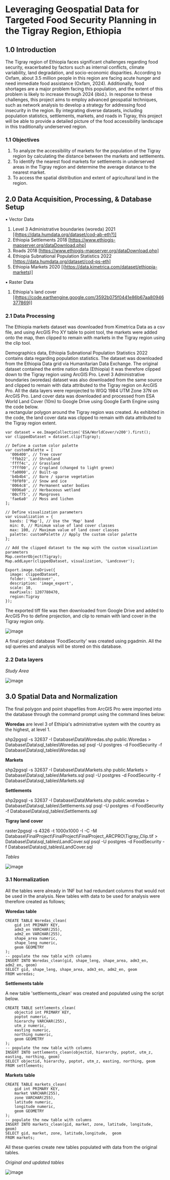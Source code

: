 # Leveraging Geospatial Data for Targeted Food Security Planning in the Tigray Region, Ethiopia
## 1.0 Introduction
The Tigray region of Ethiopia faces significant challenges regarding food security, exacerbated by factors such as internal conflicts, climate variability, land degradation, and socio-economic disparities. According to Oxfam, about 3.5 million people in this region are facing acute hunger and need immediate food assistance (Oxfam, 2024).  Additionally, food shortages are a major problem facing this population, and the extent of this problem is likely to increase through 2024 (ibid.). In response to these challenges, this project aims to employ advanced geospatial techniques, such as network analysis to develop a strategy for addressing food insecurity in the region. By integrating diverse datasets, including population statistics, settlements, markets, and roads in Tigray, this project will be able to provide a detailed picture of the food accessibility landscape in this traditionally underserved region.

### 1.1 Objectives
1.	To analyze the accessibility of markets for the population of the Tigray region by calculating the distance between the markets and settlements.
2.	To identify the nearest food markets for settlements in underserved areas in the Tigray region and determine the average distance to the nearest market.
3.	To access the spatial distribution and extent of agricultural land in the region.


## 2.0 Data Acquisition, Processing, & Database Setup
▪	Vector Data
1.	Level 3 Administrative boundaries (woreda) 2021 [(https://data.humdata.org/dataset/cod-ab-eth?)]
2.	Ethiopia Settlements 2018 [https://www.ethiogis-mapserver.org/dataDownload.php]
3.	Roads 2018 [https://www.ethiogis-mapserver.org/dataDownload.php]
4.	Ethiopia Subnational Population Statistics 2022 [https://data.humdata.org/dataset/cod-ps-eth]
5.	Ethiopia Markets 2020 [(https://data.kimetrica.com/dataset/ethiopia-markets)]

▪	Raster Data
1.	Ethiopia's land cover [(https://code.earthengine.google.com/3592b075f0441e86b67aa80946377869)]


### 2.1 Data Processing
The Ethiopia markets dataset was downloaded from Kimetrica Data as a csv file, and using ArcGIS Pro XY table to point tool, the markets were added onto the map, then clipped to remain with markets in the Tigray region using the clip tool. 

Demographics data, Ethiopia Subnational Population Statistics 2022 contains data regarding population statistics. The dataset was downloaded from the Ethiopia Data grid via Humanitarian Data Exchange. The original dataset contained the entire nation data (Ethiopia) it was therefore clipped down to the Tigray region using ArcGIS Pro. 
Level 3 Administrative boundaries (woredas) dataset was also downloaded from the same source and clipped to remain with data attributed to the Tigray region on ArcGIS Pro.
All the data layers were reprojected to WGQ 1984 UTM Zone 37N on ArcGIS Pro. 
Land cover data was downloaded and processed from ESA World Land Cover (10m) to Google Drive using Google Earth Engine using the code below.   
a rectangular polygon around the Tigray region was created. As exhibited in the code, the land cover data was clipped to remain with data attributed to the Tigray region extent.

```
var dataset = ee.ImageCollection('ESA/WorldCover/v200').first();
var clippedDataset = dataset.clip(Tigray);

// Define a custom color palette
var customPalette = [
  '006400', // Tree cover
  'ffbb22', // Shrubland
  'ffff4c', // Grassland
  '7fff00', // Cropland (changed to light green)
  'fa0000', // Built-up
  'b4b4b4', // Bare / sparse vegetation
  'f0f0f0', // Snow and ice
  '0064c8', // Permanent water bodies
  '0096a0', // Herbaceous wetland
  '00cf75', // Mangroves
  'fae6a0'  // Moss and lichen
];

// Define visualization parameters
var visualization = {
  bands: ['Map'], // Use the 'Map' band
  min: 0, // Minimum value of land cover classes
  max: 100, // Maximum value of land cover classes
  palette: customPalette // Apply the custom color palette
};

// Add the clipped dataset to the map with the custom visualization parameters
Map.centerObject(Tigray);
Map.addLayer(clippedDataset, visualization, 'Landcover');

Export.image.toDrive({
  image: clippedDataset,
  folder: 'Landcover',
  description: 'image_export',
  scale: 10,
  maxPixels: 1207780470,
  region:Tigray
});
```
The exported tiff file was then downloaded from Google Drive and added to ArcGIS Pro to define projection, and clip to remain with land cover in the Tigray region only.

![image](https://github.com/walubeisack/FinalProject/assets/165956747/bc52d797-c058-40bb-a208-84a75ac11fac)


A final project database 'FoodSecurity' was created using pgadmin. All the sql queries and analysis will be stored on this database. 


### 2.2 Data layers
 *Study Area*

![image](https://github.com/walubeisack/FinalProject/assets/165956747/32ab70fd-3ed3-4b77-9ffb-7fd6ae7e33ba)



## 3.0 Spatial Data and Normalization
The final polygon and point shapefiles from ArcGIS Pro were imported into the database through the command prompt using the command lines below:

**Woredas** are level 3 of Ethipia's administrative system with the country as the highest, at level 1.

shp2pgsql -s 32637 -I Database\Data\Woredas.shp public.Woredas > Database\Data\sql_tables\Woredas.sql 
psql -U postgres -d FoodSecurity -f Database\Data\sql_tables\Woredas.sql

**Markets**

shp2pgsql -s 32637 -I Database\Data\Markets.shp public.Markets > Database\Data\sql_tables\Markets.sql
psql -U postgres -d FoodSecurity -f Database\Data\sql_tables\Markets.sql

**Settlements**

shp2pgsql -s 32637 -I Database\Data\Markets.shp public.woredas > Database\Data\sql_tables\Settlements.sql
psql -U postgres -d FoodSecurity -f Database\Data\sql_tables\Settlements.sql

**Tigray land cover**

raster2pgsql -s 4326 -t 1000x1000 -I -C -M Database\FinalProject\FinalProject\FinalProject_ARCPRO\Tigray_Clip.tif > Database\Data\sql_tables\LandCover.sql
psql -U postgres -d FoodSecurity -f Database\Data\sql_tables\LandCover.sql



*Tables*

![image](https://github.com/walubeisack/FinalProject/assets/165956747/6b73a80a-f8e7-4d8b-b6bb-807ff08e2846)

### 3.1 Normalization

All the tables were already in 1NF but had redundant columns that would not be used in the analysis. New tables  with data to be used for analysis were therefore created as follows;

**Woredas table**

```
CREATE TABLE Woredas_clean(
	gid int PRIMARY KEY,
	adm3_en VARCHAR(255),
	adm2_en VARCHAR(255),
	shape_area numeric,
	shape_leng numeric,
	geom GEOMETRY
);
-- populate the new table with columns
INSERT INTO Woredas_clean(gid, shape_leng, shape_area, adm3_en, adm2_en, geom)
SELECT gid, shape_leng, shape_area, adm3_en, adm2_en, geom
FROM woredas;
```


**Settlements table**

A new table 'settlements_clean' was created and populated using the script below. 

```
CREATE TABLE settlements_clean(
	objectid int PRIMARY KEY,
	poptot numeric,
	hierarchy VARCHAR(255),
	utm_z numeric,
	easting numeric,
	northing numeric,
	geom GEOMETRY
);
-- populate the new table with columns
INSERT INTO settlements_clean(objectid, hierarchy, poptot, utm_z, easting, northing, geom)
SELECT objectid, hierarchy, poptot, utm_z, easting, northing, geom
FROM settlements;

```
**Markets table**

```
CREATE TABLE markets_clean(
	gid int PRIMARY KEY,
	market VARCHAR(255),
	zone VARCHAR(255),
	latitude numeric,
	longitude numeric,
	geom GEOMETRY
);
-- populate the new table with columns
INSERT INTO markets_clean(gid, market, zone, latitude, longitude, geom)
SELECT gid, market, zone, latitude,longitude,  geom
FROM markets;
```

All these queries create new tables populated with data from the original tables.

*Original and updated tables*

![image](https://github.com/walubeisack/FinalProject/assets/165956747/802616d4-600a-4cf4-86a7-d512cad7f39b)













